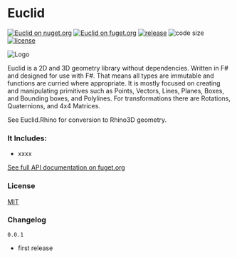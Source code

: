 
# Euclid

[![Euclid on nuget.org](https://img.shields.io/nuget/v/Euclid)](https://www.nuget.org/packages/Euclid/)
[![Euclid on fuget.org](https://www.fuget.org/packages/Euclid/badge.svg)](https://www.fuget.org/packages/Euclid)
[![release](https://img.shields.io/github/release/goswinr/Euclid.svg)](https://github.com/goswinr/Euclid/releases) 
![code size](https://img.shields.io/github/languages/code-size/goswinr/Euclid.svg) 
[![license](https://img.shields.io/github/license/goswinr/Euclid)](LICENSE)

![Logo](https://raw.githubusercontent.com/goswinr/Euclid/main/Doc/logo.png)


Euclid is a 2D and 3D geometry library without dependencies. 
Written in F# and designed for use with F#. 
That means all types are immutable and functions are curried where appropriate.
It is mostly focused on creating and manipulating primitives such as 
Points, Vectors, Lines, Planes, Boxes, and Bounding boxes, and Polylines. 
For transformations there are Rotations, Quaternions, and 4x4 Matrices.

See Euclid.Rhino for conversion to Rhino3D geometry.

### It Includes: 

- xxxx

[See full API documentation on fuget.org](https://www.fuget.org/packages/Euclid)

### License
[MIT](https://raw.githubusercontent.com/goswinr/Euclid/main/LICENSE.txt)

### Changelog

`0.0.1` 

- first release
